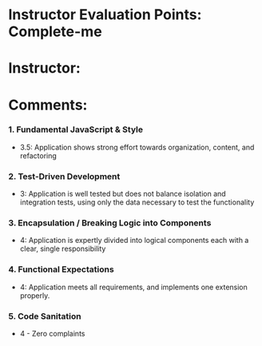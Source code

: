 # Instructor Evaluation Points: Complete-me
# Instructor:
# Comments:

### 1. Fundamental JavaScript & Style

* 3.5:  Application shows strong effort towards organization, content, and refactoring

### 2. Test-Driven Development


* 3: Application is well tested but does not balance isolation and integration tests, using only the data necessary to test the functionality

### 3. Encapsulation / Breaking Logic into Components

* 4: Application is expertly divided into logical components each with a clear, single responsibility

### 4. Functional Expectations

* 4: Application meets all requirements, and implements one extension properly.

### 5. Code Sanitation

* 4 - Zero complaints
